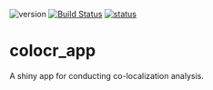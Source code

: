 ![version](https://img.shields.io/badge/version-v1.0-blue.svg)
[![Build Status](https://travis-ci.org/MahShaaban/colocr_app.svg?branch=master)](https://travis-ci.org/MahShaaban/colocr_app)
[![status](https://img.shields.io/badge/shinyapps.io-running-green.svg)](https://mahshaaban.shinyapps.io/colocr_app2/)  

# colocr_app

A shiny app for conducting co-localization analysis.

